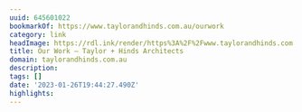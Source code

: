 ```yaml
---
uuid: 645601022
bookmarkOf: https://www.taylorandhinds.com.au/ourwork
category: link
headImage: https://rdl.ink/render/https%3A%2F%2Fwww.taylorandhinds.com.au%2Fourwork
title: Our Work — Taylor + Hinds Architects
domain: taylorandhinds.com.au
description: 
tags: []
date: '2023-01-26T19:44:27.490Z'
highlights: 
---
```



